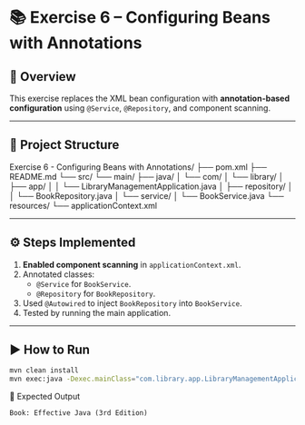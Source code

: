 # 📚 Exercise 6 – Configuring Beans with Annotations

## 📝 Overview
This exercise replaces the XML bean configuration with **annotation-based configuration** using `@Service`, `@Repository`, and component scanning.

---

## 📂 Project Structure
Exercise 6 - Configuring Beans with Annotations/
├── pom.xml
├── README.md
└── src/
    └── main/
        ├── java/
        │   └── com/
        │       └── library/
        │           ├── app/
        │           │   └── LibraryManagementApplication.java
        │           ├── repository/
        │           │   └── BookRepository.java
        │           └── service/
        │               └── BookService.java
        └── resources/
            └── applicationContext.xml

---

## ⚙️ Steps Implemented
1. **Enabled component scanning** in `applicationContext.xml`.
2. Annotated classes:
   - `@Service` for `BookService`.
   - `@Repository` for `BookRepository`.
3. Used `@Autowired` to inject `BookRepository` into `BookService`.
4. Tested by running the main application.

---

## ▶️ How to Run
```bash
mvn clean install
mvn exec:java -Dexec.mainClass="com.library.app.LibraryManagementApplication"
```

📌 Expected Output
```
Book: Effective Java (3rd Edition)
```
